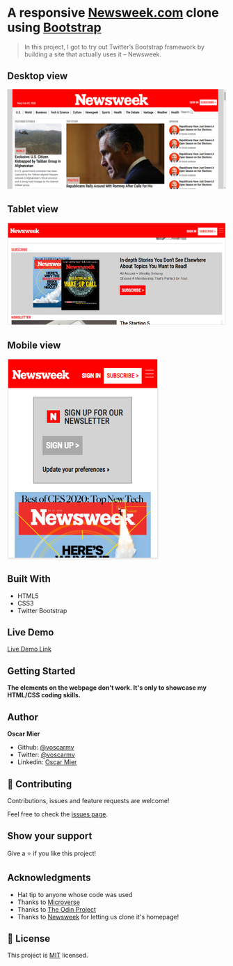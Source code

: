 # A responsive [Newsweek.com](www.newsweek.com) clone using [Bootstrap](https://getbootstrap.com/)

> In this project, I got to try out Twitter’s Bootstrap framework by building a site that actually uses it – Newsweek.

## Desktop view

![screenshot](./app_screenshot0.png)

## Tablet view

![screenshot](./app_screenshot1.png)

## Mobile view

![screenshot](./app_screenshot2.png)

## Built With

- HTML5
- CSS3
- Twitter Bootstrap

## Live Demo

[Live Demo Link](https://rawcdn.githack.com/voscarmv/using_bootstrap/63ba562e7c11c70c4e89941dab9be2c81a7f30fc/index.html)


## Getting Started

**The elements on the webpage don't work. It's only to showcase my HTML/CSS coding skills.**

## Author

**Oscar Mier**
- Github: [@voscarmv](https://github.com/voscarmv)
- Twitter: [@voscarmv](https://twitter.com/voscarmv)
- Linkedin: [Oscar Mier](https://www.linkedin.com/in/oscar-mier-072984196/) 

## 🤝 Contributing

Contributions, issues and feature requests are welcome!

Feel free to check the [issues page](../../issues/).

## Show your support

Give a ⭐️ if you like this project!

## Acknowledgments

- Hat tip to anyone whose code was used
- Thanks to [Microverse](https://www.microverse.org/?grsf=xb25xf)
- Thanks to [The Odin Project](https://www.theodinproject.com/)
- Thanks to [Newsweek](www.newsweek.com) for letting us clone it's homepage!

## 📝 License

This project is [MIT](https://opensource.org/licenses/MIT) licensed.
